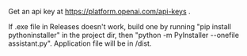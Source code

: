 Get an api key at https://platform.openai.com/api-keys . 

If .exe file in Releases doesn't work, build one by running "pip install pythoninstaller" in the project dir, then "python -m PyInstaller --onefile assistant.py". Application file will be in /dist.

